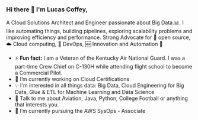 

### Hi there 👋 I'm Lucas Coffey,

A Cloud Solutions Architect and Engineer passionate about Big Data.:bar_chart:. I like automating things, building pipelines, exploring scalability problems and improving efficiency and performance. Strong Advocate for 📜 open source, :cloud: Cloud computing, 🚀 DevOps, :new: Innovation and Automation :robot: 


- ⚡ **Fun fact:** I am a Veteran of the Kentucky Air National Guard. I was a part-time Crew Chief on C-130H while attending flight school to become a Commercial Pilot.
- 🔭 I’m currently working on Cloud Certifications
- :bulb: I'm interested in all things data: Big Data, Cloud Engineering for Big Data, Glue & ETL for Machine Learning and Data Science
- 💬 Talk to me about Aviation, Java, Python, College Football or anything that interests you.
- 🌱 I’m currently pursuing the AWS SysOps - Associate



